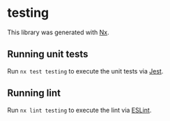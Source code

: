 # testing

This library was generated with [Nx](https://nx.dev).

## Running unit tests

Run `nx test testing` to execute the unit tests via [Jest](https://jestjs.io).

## Running lint

Run `nx lint testing` to execute the lint via [ESLint](https://eslint.org/).
